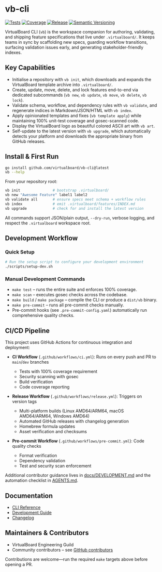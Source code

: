 # vb-cli

[![Tests](https://img.shields.io/badge/tests-passing-brightgreen.svg)](docs/DEVELOPMENT.md#development)
[![Coverage](https://img.shields.io/badge/coverage-100%25-blue.svg)](docs/DEVELOPMENT.md#development)
[![Release](https://img.shields.io/badge/version-v0.1.2-informational.svg)](CHANGELOG.md)
[![Semantic Versioning](https://img.shields.io/badge/semver-2.0.0-blue.svg)](https://semver.org/spec/v2.0.0.html)

VirtualBoard CLI (`vb`) is the workspace companion for authoring, validating, and shipping feature specifications that live under `.virtualboard/`. It keeps teams in sync by scaffolding new specs, guarding workflow transitions, surfacing validation issues early, and generating stakeholder-friendly indexes.

## Key Capabilities

- Initialise a repository with `vb init`, which downloads and expands the VirtualBoard template archive into `.virtualboard/`.
- Create, update, move, delete, and lock features end-to-end via dedicated subcommands (`vb new`, `vb update`, `vb move`, `vb delete`, `vb lock`).
- Validate schema, workflow, and dependency rules with `vb validate`, and regenerate indices in Markdown/JSON/HTML with `vb index`.
- Apply opinionated templates and fixes (`vb template apply`) while maintaining 100% unit-test coverage and gosec-scanned code.
- Display the VirtualBoard logo as beautiful colored ASCII art with `vb art`.
- Self-update to the latest version with `vb upgrade`, which automatically detects your platform and downloads the appropriate binary from GitHub releases.

## Install & First Run

```bash
go install github.com/virtualboard/vb-cli@latest
vb --help
```

From your repository root:

```bash
vb init               # bootstrap .virtualboard/
vb new "Awesome Feature" label1 label2
vb validate all       # ensure specs meet schema + workflow rules
vb index              # emit .virtualboard/features/INDEX.md
vb upgrade            # check for and install the latest version
```

All commands support JSON/plain output, `--dry-run`, verbose logging, and respect the `.virtualboard` workspace root.

## Development Workflow

### Quick Setup

```bash
# Run the setup script to configure your development environment
./scripts/setup-dev.sh
```

### Manual Development Commands
- `make test` – runs the entire suite and enforces 100% coverage.
- `make scan` – executes gosec checks across the codebase.
- `make build` / `make package` – compile the CLI or produce a `dist/vb` binary.
- `make pre-commit` – runs all pre-commit checks manually.
- Pre-commit hooks (see `.pre-commit-config.yaml`) automatically run comprehensive quality checks.

## CI/CD Pipeline

This project uses GitHub Actions for continuous integration and deployment:

- **CI Workflow** (`.github/workflows/ci.yml`): Runs on every push and PR to `main`/`dev` branches
  - Tests with 100% coverage requirement
  - Security scanning with gosec
  - Build verification
  - Code coverage reporting

- **Release Workflow** (`.github/workflows/release.yml`): Triggers on version tags
  - Multi-platform builds (Linux AMD64/ARM64, macOS AMD64/ARM64, Windows AMD64)
  - Automated GitHub releases with changelog generation
  - Homebrew formula updates
  - Asset verification and checksums

- **Pre-commit Workflow** (`.github/workflows/pre-commit.yml`): Code quality checks
  - Format verification
  - Dependency validation
  - Test and security scan enforcement

Additional contributor guidance lives in [docs/DEVELOPMENT.md](docs/DEVELOPMENT.md) and the automation checklist in [AGENTS.md](AGENTS.md).

## Documentation

- [CLI Reference](docs/CLI.md)
- [Development Guide](docs/DEVELOPMENT.md)
- [Changelog](CHANGELOG.md)

## Maintainers & Contributors

- VirtualBoard Engineering Guild
- Community contributors – see [GitHub contributors](https://github.com/virtualboard/vb-cli/graphs/contributors)

Contributions are welcome—run the required `make` targets above before opening a PR.
